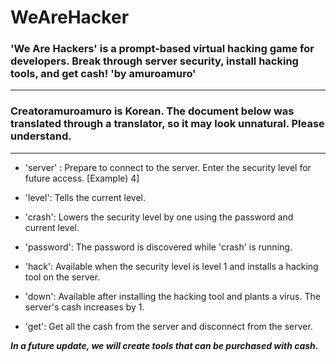 # WeAreHacker
### 'We Are Hackers' is a prompt-based virtual hacking game for developers. Break through server security, install hacking tools, and get cash!  'by amuroamuro'
****
### Creatoramuroamuro is Korean. The document below was translated through a translator, so it may look unnatural. Please understand.
****
* 'server' : Prepare to connect to the server. Enter the security level for future access. [Example) 4]

* 'level': Tells the current level.

* 'crash': Lowers the security level by one using the password and current level.

* 'password': The password is discovered while 'crash' is running.

* 'hack': Available when the security level is level 1 and installs a hacking tool on the server.

* 'down': Available after installing the hacking tool and plants a virus. The server's cash increases by 1.

* 'get': Get all the cash from the server and disconnect from the server.

___In a future update, we will create tools that can be purchased with cash.___
